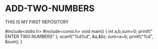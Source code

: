 # ADD-TWO-NUMBERS
THIS IS MY FIRST REPOSITORY 

#include<stdio.h>
#include<conio.h>
void main()
{
int a,b,sum=0;
printf(" ENTER TWO NUMBERS"  );
scanf("%d%d", &a,&b);
sum=a+b;
printf("%d", &sum);
}

